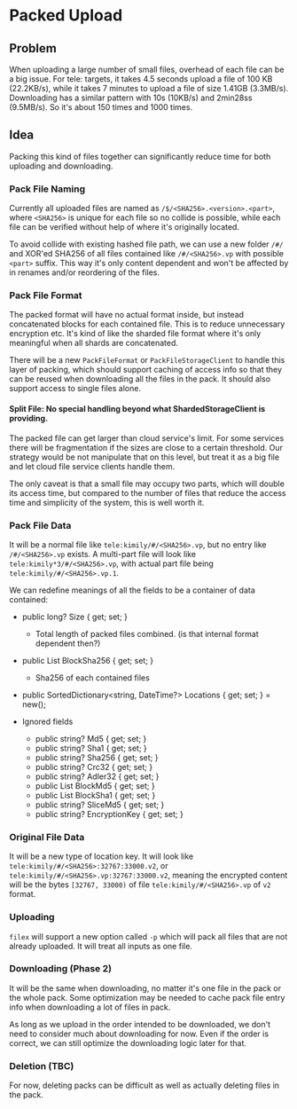 # Packed Upload

## Problem

When uploading a large number of small files, overhead of each file can be a big issue. For tele: targets, it takes 4.5
seconds upload a file of 100 KB (22.2KB/s), while it takes 7 minutes to upload a file of size 1.41GB (3.3MB/s).
Downloading has a similar pattern with 10s (10KB/s) and 2min28ss (9.5MB/s). So it's about 150 times and 1000 times.

## Idea

Packing this kind of files together can significantly reduce time for both uploading and downloading.

### Pack File Naming

Currently all uploaded files are named as `/$/<SHA256>.<version>.<part>`, where `<SHA256>` is unique for each file so no
collide is possible, while each file can be verified without help of where it's originally located.

To avoid collide with existing hashed file path, we can use a new folder `/#/` and XOR'ed SHA256 of all files contained
like `/#/<SHA256>.vp` with possible `<part>` suffix. This way it's only content dependent and won't be affected by in
renames and/or reordering of the files.

### Pack File Format

The packed format will have no actual format inside, but instead concatenated blocks for each contained file. This is to
reduce unnecessary encryption etc. It's kind of like the sharded file format where it's only meaningful when all shards
are concatenated.

There will be a new `PackFileFormat` or `PackFileStorageClient` to handle this layer of packing, which should support
caching of access info so that they can be reused when downloading all the files in the pack. It should also support
access to single files alone.

#### Split File: No special handling beyond what ShardedStorageClient is providing.

The packed file can get larger than cloud service's limit. For some services there will be fragmentation if the sizes
are close to a certain threshold. Our strategy would be not manipulate that on this level, but treat it as a big file
and let cloud file service clients handle them.

The only caveat is that a small file may occupy two parts, which will double its access time, but compared to the number
of files that reduce the access time and simplicity of the system, this is well worth it.

### Pack File Data

It will be a normal file like `tele:kimily/#/<SHA256>.vp`, but no entry like `/#/<SHA256>.vp` exists. A multi-part file
will look like `tele:kimily*3/#/<SHA256>.vp`, with actual part file being `tele:kimily/#/<SHA256>.vp.1`.

We can redefine meanings of all the fields to be a container of data contained:

- public long? Size { get; set; }
  - Total length of packed files combined. (is that internal format dependent then?)
- public List<string> BlockSha256 { get; set; }
  - Sha256 of each contained files

- public SortedDictionary<string, DateTime?> Locations { get; set; } = new();
- Ignored fields
  - public string? Md5 { get; set; }
  - public string? Sha1 { get; set; }
  - public string? Sha256 { get; set; }
  - public string? Crc32 { get; set; }
  - public string? Adler32 { get; set; }
  - public List<string> BlockMd5 { get; set; }
  - public List<string> BlockSha1 { get; set; }
  - public string? SliceMd5 { get; set; }
  - public string? EncryptionKey { get; set; }


### Original File Data

It will be a new type of location key. It will look like `tele:kimily/#/<SHA256>:32767:33000.v2`, or
`tele:kimily/#/<SHA256>.vp:32767:33000.v2`, meaning the encrypted content will be the bytes `[32767, 33000)`
of file `tele:kimily/#/<SHA256>.vp` of `v2` format.

### Uploading

`filex` will support a new option called `-p` which will pack all files that are not already uploaded. It will treat all
inputs as one file.

### Downloading (Phase 2)

It will be the same when downloading, no matter it's one file in the pack or the whole pack. Some optimization may be
needed to cache pack file entry info when downloading a lot of files in pack.

As long as we upload in the order intended to be downloaded, we don't need to consider much about downloading for now.
Even if the order is correct, we can still optimize the downloading logic later for that.

### Deletion (TBC)

For now, deleting packs can be difficult as well as actually deleting files in the pack.
